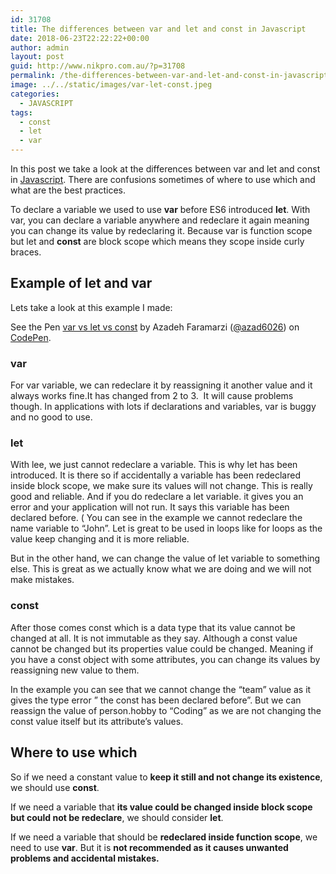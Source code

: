 ```yaml
---
id: 31708
title: The differences between var and let and const in Javascript
date: 2018-06-23T22:22:22+00:00
author: admin
layout: post
guid: http://www.nikpro.com.au/?p=31708
permalink: /the-differences-between-var-and-let-and-const-in-javascript/
image: ../../static/images/var-let-const.jpeg
categories:
  - JAVASCRIPT
tags:
  - const
  - let
  - var
---
```

In this post we take a look at the differences between var and let and const in [Javascript](http://www.nikpro.com.au/the-beauty-of-javascript/). There are confusions sometimes of where to use which and what are the best practices.

To declare a variable we used to use **var** before ES6 introduced **let**. With var, you can declare a variable anywhere and redeclare it again meaning you can change its value by redeclaring it. Because var is function scope but let and **const** are block scope which means they scope inside curly braces.

## Example of let and var

Lets take a look at this example I made:

<p class="codepen" data-height="265" data-theme-id="0" data-slug-hash="PaameG" data-default-tab="js,result" data-user="azad6026" data-embed-version="2" data-pen-title="var vs let vs const">
  See the Pen <a href="https://codepen.io/azad6026/pen/PaameG/">var vs let vs const</a> by Azadeh Faramarzi (<a href="https://codepen.io/azad6026">@azad6026</a>) on <a href="https://codepen.io">CodePen</a>.
</p>



### var

For var variable, we can redeclare it by reassigning it another value and it always works fine.It has changed from 2 to 3.  It will cause problems though. In applications with lots if declarations and variables, var is buggy and no good to use. 

### <a id="let"></a>let

With lee, we just cannot redeclare a variable. This is why let has been introduced. It is there so if accidentally a variable has been redeclared inside block scope, we make sure its values will not change. This is really good and reliable. And if you do redeclare a let variable. it gives you an error and your application will not run. It says this variable has been declared before. ( You can see in the example we cannot redeclare the name variable to &#8220;John&#8221;. Let is great to be used in loops like for loops as the value keep changing and it is more reliable.

But in the other hand, we can change the value of let variable to something else. This is great as we actually know what we are doing and we will not make mistakes.

### const

After those comes const which is a data type that its value cannot be changed at all. It is not immutable as they say. Although a const value cannot be changed but its properties value could be changed. Meaning if you have a const object with some attributes, you can change its values by reassigning new value to them.

In the example you can see that we cannot change the &#8220;team&#8221; value as it gives the type error &#8221; the const has been declared before&#8221;. But we can reassign the value of person.hobby to &#8220;Coding&#8221; as we are not changing the const value itself but its attribute&#8217;s values.

## Where to use which

So if we need a constant value to **keep it still and not change its existence**, we should use **const**.

If we need a variable that **its value could be changed inside block scope but could not be redeclare**, we should consider **let**.

If we need a variable that should be **redeclared inside function scope**, we need to use **var**. But it is **not recommended as it causes unwanted problems and accidental mistakes.**